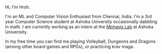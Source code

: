 Hi, I'm Hrsh.

I'm an ML and Computer Vision Enthusiast from Chennai, India. I'm a 3rd year Computer Science student at Ashoka University occasionally dabbling in math. I am currently working as an intern at the [Mphasis Lab](https://ml2ct.ashoka.edu.in/en/) at Ashoka Univerisity.

In my free time you can find me playing Volleyball, Dungeons and Dragons (among other board games and RPGs), or practicing krav maga.